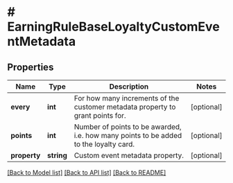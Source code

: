 # # EarningRuleBaseLoyaltyCustomEventMetadata

## Properties

Name | Type | Description | Notes
------------ | ------------- | ------------- | -------------
**every** | **int** | For how many increments of the customer metadata property to grant points for. | [optional]
**points** | **int** | Number of points to be awarded, i.e. how many points to be added to the loyalty card. | [optional]
**property** | **string** | Custom event metadata property. | [optional]

[[Back to Model list]](../../README.md#models) [[Back to API list]](../../README.md#endpoints) [[Back to README]](../../README.md)
